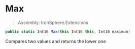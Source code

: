 ﻿

# Max

> Assembly: IronSphere.Extensions

```csharp
public static Int16 Max(this Int16 this, Int16 maximum)
```

Compares two values and returns the lower one

